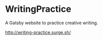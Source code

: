# WritingPractice
A Gatsby website to practice creative writing. 

http://writing-practice.surge.sh/
